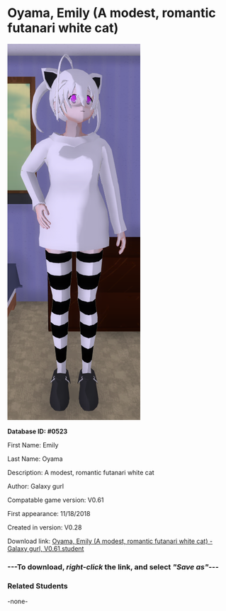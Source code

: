 # Oyama, Emily (A modest, romantic futanari white cat)

<img src="../../Files/Images/Oyama, Emily (A modest, romantic futanari white cat).png" title="Oyama, Emily (A modest, romantic futanari white cat) - Galaxy gurl, V0.61">

**Database ID: #0523**

First Name: Emily

Last Name: Oyama

Description: A modest, romantic futanari white cat

Author: Galaxy gurl

Compatable game version: V0.61

First appearance: 11/18/2018

Created in version: V0.28

Download link: <a href="https://raw.githubusercontent.com/Arbiter1223/Daigaku-Gurashi-Custom-Students/master/Files/Student%20Files/Oyama%2C%20Emily%20(A%20modest%2C%20romantic%20futanari%20white%20cat)%20-%20Galaxy%20gurl%2C%20V0.61.student">Oyama, Emily (A modest, romantic futanari white cat) - Galaxy gurl, V0.61.student</a>

### ---**To download, _right-click_ the link, and select _"Save as"_**---

### Related Students

-none-

